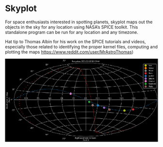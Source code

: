# Skyplot
For space enthusiasts interested in spotting planets, skyplot maps out the objects in the sky for any location using NASA’s SPICE toolkit. This standalone program can be run for any location and any timezone.

Hat tip to Thomas Albin for his work on the SPICE tutorials and videos, especially those related to identifying the proper kernel files, computing and plotting the maps https://www.reddit.com/user/MrAstroThomas)

![Screenshot](https://github.com/satishnarasimhan/skyplot/blob/main/BLR.png)
